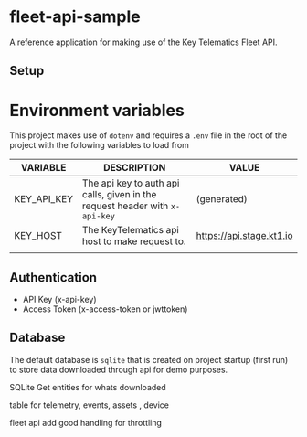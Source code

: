 # fleet-api-sample
A reference application for making use of the Key Telematics Fleet API.

## Setup

# Environment variables

This project makes use of `dotenv` and requires a `.env` file in the root of the project with the following variables to load from

| VARIABLE    | DESCRIPTION                                                                 | VALUE                    |
|-------------|-----------------------------------------------------------------------------|--------------------------|
| KEY_API_KEY | The api key to auth api calls, given in the request header with `x-api-key` | (generated)              |
| KEY_HOST    | The KeyTelematics api host to make request to.                              | https://api.stage.kt1.io |
|             |                                                                             |                          |

## Authentication

- API Key (x-api-key)
- Access Token (x-access-token or jwttoken)

## Database

The default database is `sqlite` that is created on project startup (first run) to store data downloaded through api for demo purposes.


SQLite
Get entities for whats downloaded

table for telemetry, events, assets , device

fleet api
add good handling for throttling



